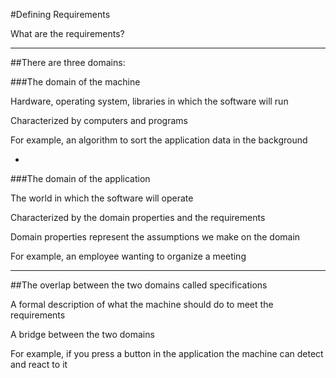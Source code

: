 #Defining Requirements

What are the requirements?

***

##There are three domains:

###The domain of the machine

Hardware, operating system, libraries in which the software will run

Characterized by computers and programs

For example, an algorithm to sort the application data in the background

-

###The domain of the application

The world in which the software will operate

Characterized by the domain properties and the requirements

Domain properties represent the assumptions we make on the domain

For example, an employee wanting to organize a meeting

***

##The overlap between the two domains called specifications

A formal description of what the machine should do to meet the requirements

A bridge between the two domains

For example, if you press a button in the application the machine can detect and react to it
